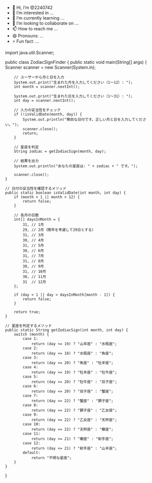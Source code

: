 - 👋 Hi, I’m @2240742
- 👀 I’m interested in ...
- 🌱 I’m currently learning ...
- 💞️ I’m looking to collaborate on ...
- 📫 How to reach me ...
- 😄 Pronouns: ...
- ⚡ Fun fact: ...

<!---
2240742/2240742 is a ✨ special ✨ repository because its `README.md` (this file) appears on your GitHub profile.
You can click the Preview link to take a look at your changes.
--->
import java.util.Scanner;

public class ZodiacSignFinder {
    public static void main(String[] args) {
        Scanner scanner = new Scanner(System.in);

        // ユーザーから月と日を入力
        System.out.print("生まれた月を入力してください（1～12）: ");
        int month = scanner.nextInt();

        System.out.print("生まれた日を入力してください（1～31）: ");
        int day = scanner.nextInt();

        // 入力の妥当性をチェック
        if (!isValidDate(month, day)) {
            System.out.println("無効な日付です。正しい月と日を入力してください。");
            scanner.close();
            return;
        }

        // 星座を判定
        String zodiac = getZodiacSign(month, day);

        // 結果を出力
        System.out.println("あなたの星座は: " + zodiac + " です。");

        scanner.close();
    }

    // 日付の妥当性を確認するメソッド
    public static boolean isValidDate(int month, int day) {
        if (month < 1 || month > 12) {
            return false;
        }

        // 各月の日数
        int[] daysInMonth = {
            31, // 1月
            29, // 2月（閏年を考慮して29日とする）
            31, // 3月
            30, // 4月
            31, // 5月
            30, // 6月
            31, // 7月
            31, // 8月
            30, // 9月
            31, // 10月
            30, // 11月
            31  // 12月
        };

        if (day < 1 || day > daysInMonth[month - 1]) {
            return false;
        }

        return true;
    }

    // 星座を判定するメソッド
    public static String getZodiacSign(int month, int day) {
        switch (month) {
            case 1:
                return (day <= 19) ? "山羊座" : "水瓶座";
            case 2:
                return (day <= 18) ? "水瓶座" : "魚座";
            case 3:
                return (day <= 20) ? "魚座" : "牡羊座";
            case 4:
                return (day <= 19) ? "牡羊座" : "牡牛座";
            case 5:
                return (day <= 20) ? "牡牛座" : "双子座";
            case 6:
                return (day <= 20) ? "双子座" : "蟹座";
            case 7:
                return (day <= 22) ? "蟹座" : "獅子座";
            case 8:
                return (day <= 22) ? "獅子座" : "乙女座";
            case 9:
                return (day <= 22) ? "乙女座" : "天秤座";
            case 10:
                return (day <= 22) ? "天秤座" : "蠍座";
            case 11:
                return (day <= 21) ? "蠍座" : "射手座";
            case 12:
                return (day <= 21) ? "射手座" : "山羊座";
            default:
                return "不明な星座";
        }
    }
}

